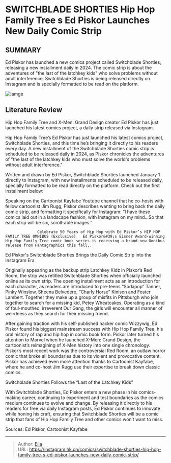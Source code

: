 # SWITCHBLADE SHORTIES Hip Hop Family Tree s Ed Piskor Launches New Daily Comic Strip


## SUMMARY 



  Ed Piskor has launched a new comics project called Switchblade Shorties, releasing a new installment daily in 2024.   The comic strip is about the adventures of &#34;the last of the latchkey kids&#34; who solve problems without adult interference.   Switchblade Shorties is being released directly on Instagram and is specially formatted to be read on the platform.  

![iamge](https://static1.srcdn.com/wordpress/wp-content/uploads/2024/01/hip-hop-family-tree-1.jpg)

## Literature Review

Hip Hop Family Tree and X-Men: Grand Design creator Ed Piskor has just launched his latest comics project, a daily strip released via Instagram.




Hip Hop Family Tree’s Ed Piskor has just launched his latest comics project, Switchblade Shorties, and this time he’s bringing it directly to his readers every day. A new installment of the Switchblade Shorties comic strip is scheduled to be released daily in 2024, as Piskor chronicles the adventures of &#34;the last of the latchkey kids who must solve the world&#39;s problems without adult interference.&#34;




Written and drawn by Ed Piskor, Switchblade Shorties launched January 1 directly to Instagram, with new installments scheduled to be released daily, specially formatted to be read directly on the platform. Check out the first installment below:


 

Speaking on the Cartoonist Kayfabe Youtube channel that he co-hosts with fellow cartoonist Jim Rugg, Piskor describes wanting to bring back the daily comic strip, and formatting it specifically for Instagram: “I have these comics laid out in a landscape fashion, with Instagram on my mind…So that each strip will be six, scroll-able images.”

                  Celebrate 50 Years of Hip Hop with Ed Piskor’s HIP HOP FAMILY TREE OMNIBUS (Exclusive)   Ed Piskor&#39;s Eisner Award-winning Hip Hop Family Tree comic book series is receiving a brand-new Omnibus release from Fantagraphics this fall,.   





 Ed Piskor&#39;s Switchblade Shorties Brings the Daily Comic Strip into the Instagram Era 

 

Originally appearing as the backup strip Latchkey Kidz in Piskor’s Red Room, the strip was retitled Switchblade Shorties when officially launched online as its own strip. The opening installment acts as an introduction for each character, as readers are introduced to pre-teens “Sodapop” Tanner, Pinky Winslow, Sheena Belvedere, “Charly Horse” Kinison and Foster Lambert. Together they make up a group of misfits in Pittsburgh who join together to search for a missing kid, Petey Wheatcakes. Operating as a kind of foul-mouthed, irreverent Our Gang, the girls will encounter all manner of weirdness as they search for their missing friend.

After gaining traction with his self-published hacker comic Wizzywig, Ed Piskor found his biggest mainstream success with Hip Hop Family Tree, his oral history of rap and hip hop in comic book form. Piskor later turned his attention to Marvel when he launched X-Men: Grand Design, the cartoonist’s reimagining of X-Men history into one single chronology. Piskor’s most recent work was the controversial Red Room, an outlaw horror comic that broke all boundaries due to its violent and provocative content. Piskor has achieved even more attention thanks to Cartoonist Kayfabe, where he and co-host Jim Rugg use their expertise to break down classic comics.






 Switchblade Shorties Follows the “Last of the Latchkey Kids” 

 

With Switchblade Shorties, Ed Piskor enters a new phase in his comics-making career, continuing to experiment and test boundaries as the comics medium continues to evolve and change. By releasing it directly to his readers for free via daily Instagram posts, Ed Piskor continues to innovate while honing his craft, ensuring that Switchblade Shorties will be a comic strip that fans of Hip Hop Family Tree and other comics won’t want to miss.

Sources: Ed Piskor, Cartoonist Kayfabe



---

> Author: [Ella](https://instagram.hk.cn/)  
> URL: https://instagram.hk.cn/comics/switchblade-shorties-hip-hop-family-tree-s-ed-piskor-launches-new-daily-comic-strip/  

